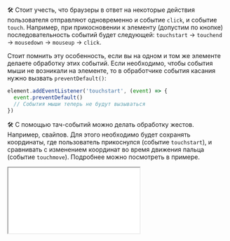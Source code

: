 🛠 Стоит учесть, что браузеры в ответ на некоторые действия пользователя отправляют одновременно и событие `click`, и событие `touch`. Например, при прикосновении к элементу (допустим по кнопке) последовательность событий будет следующей: `touchstart` → `touchend` → `mousedown` → `mouseup` → `click`.

Стоит помнить эту особенность, если вы на одном и том же элементе делаете обработку этих событий. Если необходимо, чтобы события мыши не возникали на элементе, то в обработчике события касания нужно вызвать `preventDefault()`:

```js
element.addEventListener('touchstart', (event) => {
  event.preventDefault()
  // События мыши теперь не будут вызываться
})
```

🛠 С помощью тач-событий можно делать обработку жестов. Например, свайпов. Для этого необходимо будет сохранять координаты, где пользователь прикоснулся (событие `touchstart`), и сравнивать с изменением координат во время движения пальца (событие `touchmove`). Подробнее можно посмотреть в примере.

<iframe title="Обработка жестов" src="../demos/Windrushfarer-KKgZGEq/" height="150"></iframe>
